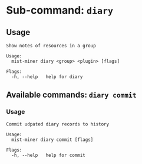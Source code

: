# Sub-command: `diary`

## Usage
```
Show notes of resources in a group

Usage:
  mist-miner diary <group> <plugin> [flags]

Flags:
  -h, --help   help for diary
```

## Available commands: `diary commit`

### Usage
```
Commit udpated diary records to history

Usage:
  mist-miner diary commit [flags]

Flags:
  -h, --help   help for commit
```

